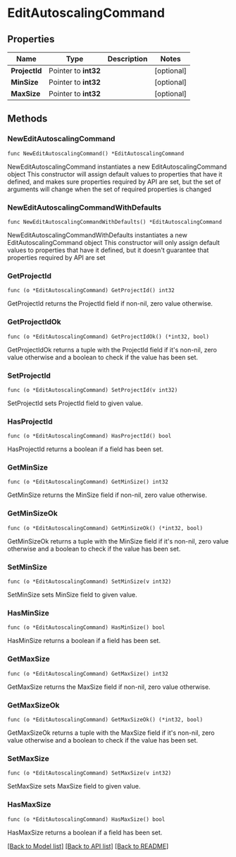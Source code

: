 # EditAutoscalingCommand

## Properties

Name | Type | Description | Notes
------------ | ------------- | ------------- | -------------
**ProjectId** | Pointer to **int32** |  | [optional] 
**MinSize** | Pointer to **int32** |  | [optional] 
**MaxSize** | Pointer to **int32** |  | [optional] 

## Methods

### NewEditAutoscalingCommand

`func NewEditAutoscalingCommand() *EditAutoscalingCommand`

NewEditAutoscalingCommand instantiates a new EditAutoscalingCommand object
This constructor will assign default values to properties that have it defined,
and makes sure properties required by API are set, but the set of arguments
will change when the set of required properties is changed

### NewEditAutoscalingCommandWithDefaults

`func NewEditAutoscalingCommandWithDefaults() *EditAutoscalingCommand`

NewEditAutoscalingCommandWithDefaults instantiates a new EditAutoscalingCommand object
This constructor will only assign default values to properties that have it defined,
but it doesn't guarantee that properties required by API are set

### GetProjectId

`func (o *EditAutoscalingCommand) GetProjectId() int32`

GetProjectId returns the ProjectId field if non-nil, zero value otherwise.

### GetProjectIdOk

`func (o *EditAutoscalingCommand) GetProjectIdOk() (*int32, bool)`

GetProjectIdOk returns a tuple with the ProjectId field if it's non-nil, zero value otherwise
and a boolean to check if the value has been set.

### SetProjectId

`func (o *EditAutoscalingCommand) SetProjectId(v int32)`

SetProjectId sets ProjectId field to given value.

### HasProjectId

`func (o *EditAutoscalingCommand) HasProjectId() bool`

HasProjectId returns a boolean if a field has been set.

### GetMinSize

`func (o *EditAutoscalingCommand) GetMinSize() int32`

GetMinSize returns the MinSize field if non-nil, zero value otherwise.

### GetMinSizeOk

`func (o *EditAutoscalingCommand) GetMinSizeOk() (*int32, bool)`

GetMinSizeOk returns a tuple with the MinSize field if it's non-nil, zero value otherwise
and a boolean to check if the value has been set.

### SetMinSize

`func (o *EditAutoscalingCommand) SetMinSize(v int32)`

SetMinSize sets MinSize field to given value.

### HasMinSize

`func (o *EditAutoscalingCommand) HasMinSize() bool`

HasMinSize returns a boolean if a field has been set.

### GetMaxSize

`func (o *EditAutoscalingCommand) GetMaxSize() int32`

GetMaxSize returns the MaxSize field if non-nil, zero value otherwise.

### GetMaxSizeOk

`func (o *EditAutoscalingCommand) GetMaxSizeOk() (*int32, bool)`

GetMaxSizeOk returns a tuple with the MaxSize field if it's non-nil, zero value otherwise
and a boolean to check if the value has been set.

### SetMaxSize

`func (o *EditAutoscalingCommand) SetMaxSize(v int32)`

SetMaxSize sets MaxSize field to given value.

### HasMaxSize

`func (o *EditAutoscalingCommand) HasMaxSize() bool`

HasMaxSize returns a boolean if a field has been set.


[[Back to Model list]](../README.md#documentation-for-models) [[Back to API list]](../README.md#documentation-for-api-endpoints) [[Back to README]](../README.md)


